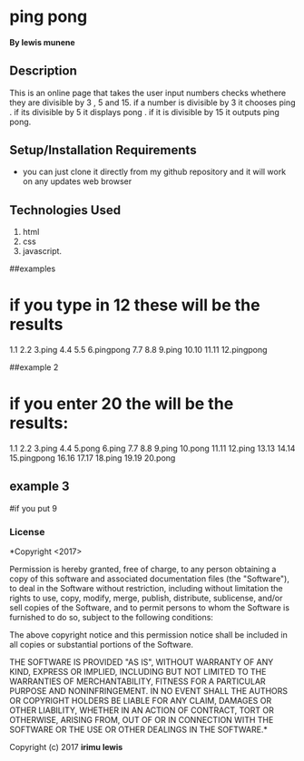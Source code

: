 # ping pong


#### By **lewis munene**

## Description
This is an online page that takes the user input numbers checks whethere they are divisible by 3 ,  5 and 15.
if a number is divisible by 3 it chooses ping . if its divisible by 5 it displays pong . if it is divisible by 15 it outputs ping pong. 

## Setup/Installation Requirements

* you can just clone it directly from my github repository and it will work on any updates web browser


## Technologies Used
1. html 
2. css
3. javascript.


##examples 
# if you type in 12 these will be the results 
1.1
2.2
3.ping
4.4
5.5
6.pingpong
7.7
8.8
9.ping
10.10
11.11
12.pingpong

##example 2
# if you enter 20 the will be the results:
1.1
2.2
3.ping
4.4
5.pong
6.ping
7.7
8.8
9.ping
10.pong
11.11
12.ping
13.13
14.14
15.pingpong
16.16
17.17
18.ping
19.19
20.pong

## example 3
#if you put 9


### License

*Copyright <2017> <irimiah lewis>

Permission is hereby granted, free of charge, to any person obtaining a copy of this software and associated documentation files (the "Software"), to deal in the Software without restriction, including without limitation the rights to use, copy, modify, merge, publish, distribute, sublicense, and/or sell copies of the Software, and to permit persons to whom the Software is furnished to do so, subject to the following conditions:

The above copyright notice and this permission notice shall be included in all copies or substantial portions of the Software.

THE SOFTWARE IS PROVIDED "AS IS", WITHOUT WARRANTY OF ANY KIND, EXPRESS OR IMPLIED, INCLUDING BUT NOT LIMITED TO THE WARRANTIES OF MERCHANTABILITY, FITNESS FOR A PARTICULAR PURPOSE AND NONINFRINGEMENT. IN NO EVENT SHALL THE AUTHORS OR COPYRIGHT HOLDERS BE LIABLE FOR ANY CLAIM, DAMAGES OR OTHER LIABILITY, WHETHER IN AN ACTION OF CONTRACT, TORT OR OTHERWISE, ARISING FROM, OUT OF OR IN CONNECTION WITH THE SOFTWARE OR THE USE OR OTHER DEALINGS IN THE SOFTWARE.*

Copyright (c) 2017 **irimu lewis**